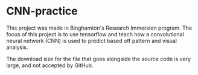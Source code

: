 # CNN-practice

This project was made in Binghamton's Research Immersion program. The focus of this project is to use tensorflow and teach how a convolutional neural network (CNN) is used to predict based off pattern and visual analysis. 

The download size for the file that goes alongside the source code is very large, and not accepted by GitHub.
